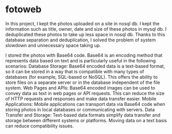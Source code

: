 # fotoweb
In this project, I kept the photos uploaded on a site in nosql db.
I kept the information such as title, owner, date and size of these photos in mysql db.
I deduplicated these photos to take up less space in nosql db.
Thanks to this database separation and deduplication, I solved the problem of system slowdown and unnecessary space taking up.

I stored the photos with Base64 code. Base64 is an encoding method that represents data based on text and is particularly useful in the following scenarios:
Database Storage: Base64 encoded data is a text-based format, so it can be stored in a way that is compatible with many types of databases (for example, SQL-based or NoSQL). This offers the ability to store files on a separate server or in the database independent of the file system.
Web Pages and APIs: Base64 encoded images can be used to convey data as text in web pages or API requests. This can reduce the size of HTTP requests and responses and make data transfer easier.
Mobile Applications: Mobile applications can transport data via Base64 code when storing photos in local databases or communicating with servers.
Data Transfer and Storage: Text-based data formats simplify data transfer and storage between different systems or platforms. Moving data on a text basis can reduce compatibility issues.
